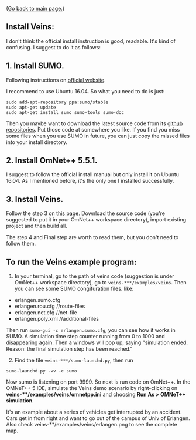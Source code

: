 ([Go back to main page.](../README.md))

## Install Veins:

I don't think the official install instruction is good, readable. It's kind of confusing. I suggest to do it as follows:

## 1. Install SUMO.

Following instructions on [official website](https://sumo.dlr.de/userdoc/Installing.html).

I recommend to use Ubuntu 16.04. So what you need to do is just:
```
sudo add-apt-repository ppa:sumo/stable
sudo apt-get update
sudo apt-get install sumo sumo-tools sumo-doc
```

Then you maybe want to download the latest source code from its [github repositories](https://github.com/eclipse/sumo). Put those code at somewhere you like. If you find you miss some files when you use SUMO in future, you can just copy the missed files into your install directory. 

## 2. Install OmNet++ 5.5.1. 

I suggest to follow the official install manual but only install it on Ubuntu 16.04. As I mentioned before, it's the only one I installed successfully.

## 3. Install Veins. 

Follow the step 3 on [this page](https://veins.car2x.org/tutorial/). Download the source code (you're suggested to put it in your OmNet++ workspace directory), import existing project and then build all.

The step 4 and Final step are worth to read them, but you don't need to follow them. 

## To run the Veins example program:

1. In your terminal, go to the path of veins code (suggestion is under OmNet++ workspace directory), go to `veins-***/examples/veins`. Then you can see some SUMO congifuration files. like:
- erlangen.sumo.cfg
- erlangen.rou.cfg //route-files
- erlangen.net.cfg //net-file
- erlangen.poly.xml //additional-files

Then run `sumo-gui -c erlangen.sumo.cfg`, you can see how it works in SUMO. A simulation time step counter running from 0 to 1000 and disappearing again. Then a windows will pop up, saying "simulation ended. Reason: the final simulation step has been reached."


2. Find the file `veins-***/sumo-launchd.py`, then run
```
sumo-launchd.py -vv -c sumo
```
Now sumo is listening on port 9999. So next is run code on OmNet++. In the OMNeT++ 5 IDE, simulate the Veins demo scenario by right-clicking on **veins-\*\*/examples/veins/omnetpp.ini** and choosing **Run As > OMNeT++ simulation**. 

It's an example about a series of vehicles get interrupted by an accident. Cars get in from right and want to go out of the campus of Univ of Erlangen. Also check veins-\*\*/examples/veins/erlangen.png to see the complete map. 
